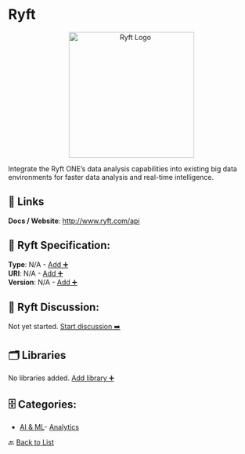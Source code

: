 # Ryft
<p align="center">
    <img width="256" src="https://raw.githubusercontent.com/apis-list/apis-list/main/apis/ryft/logo_256x256.png" alt="Ryft Logo"/>
</p>
Integrate the Ryft ONE’s data analysis capabilities into existing big data environments for faster data analysis and real-time intelligence.

##  🔗 Links
**Docs / Website**: http://www.ryft.com/api

## 🧬 Ryft Specification:
**Type**: N/A - [Add ➕](https://github.com/apis-list/apis-list/edit/main/apis.yaml#L16967)  
**URI**: N/A - [Add ➕](https://github.com/apis-list/apis-list/edit/main/apis.yaml#L16967)  
**Version**: N/A - [Add ➕](https://github.com/apis-list/apis-list/edit/main/apis.yaml#L16967)

## 💬 Ryft Discussion:
Not yet started. [Start discussion ➡️](https://github.com/apis-list/apis-list/discussions/new)

## 🗂️ Libraries

No libraries added. [Add library ➕](https://github.com/apis-list/apis-list/edit/main/apis.yaml#L16967)    


## 🗄️ Categories:
- [AI & ML](https://github.com/apis-list/apis-list#ai--ml-)- [Analytics](https://github.com/apis-list/apis-list#analytics-)

🔙  [Back to List](https://github.com/apis-list/apis-list)
